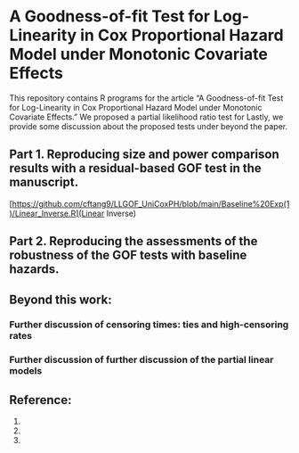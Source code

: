 # A Goodness-of-fit Test for Log-Linearity in Cox Proportional Hazard Model under Monotonic Covariate Effects #

This repository contains R programs for the article “A Goodness-of-fit Test for Log-Linearity in Cox Proportional Hazard Model under Monotonic Covariate Effects.” 
We proposed a partial likelihood ratio test for 
Lastly, we provide some discussion about the proposed tests under beyond the paper. 
<!-- This article has been submitted for publication. -->

<!-- Prior to using R programs on this repository, please download the main R program [EGJ_USO_Library.R](https://raw.githubusercontent.com/cftang9/MSUSO/master/EGJ_USO_Library.r).  -->

## Part 1. Reproducing size and power comparison results with a residual-based GOF test in the manuscript. 
[https://github.com/cftang9/LLGOF_UniCoxPH/blob/main/Baseline%20Exp(1)/Linear_Inverse.R](Linear Inverse)
## Part 2. Reproducing the assessments of the robustness of the GOF tests with baseline hazards. 

## Beyond this work: 

### Further discussion of censoring times: ties and high-censoring rates

### Further discussion of further discussion of the partial linear models

## Reference: 
1. 
2. 
3. 

